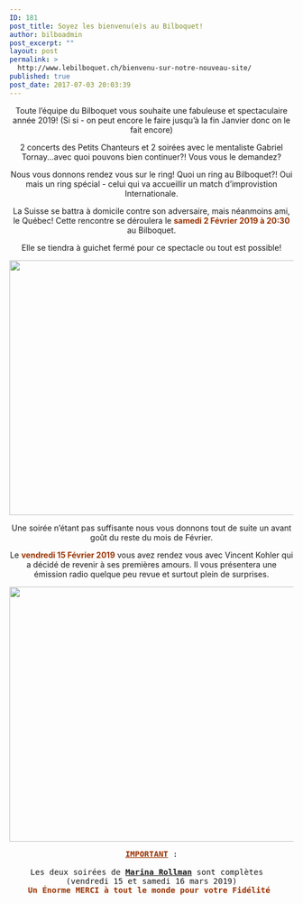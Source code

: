 ```yaml
---
ID: 181
post_title: Soyez les bienvenu(e)s au Bilboquet!
author: bilboadmin
post_excerpt: ""
layout: post
permalink: >
  http://www.lebilboquet.ch/bienvenu-sur-notre-nouveau-site/
published: true
post_date: 2017-07-03 20:03:39
---
```

<p style="text-align: center;">Toute l’équipe du Bilboquet vous souhaite une fabuleuse et spectaculaire année 2019! (Si si - on peut encore le faire jusqu’à la fin Janvier donc on le fait encore)</p>
<p style="text-align: center;">2 concerts des Petits Chanteurs et 2 soirées avec le mentaliste Gabriel Tornay...avec quoi pouvons bien continuer?! Vous vous le demandez?</p>
<p style="text-align: center;">Nous vous donnons rendez vous sur le ring! Quoi un ring au Bilboquet?! Oui mais un ring spécial - celui qui va accueillir un match d’improvistion Internationale.</p>
<p style="text-align: center;">La Suisse se battra à domicile contre son adversaire, mais néanmoins ami, le Québec! Cette rencontre se déroulera le <span style="color: #993300;"><b>samedi 2 Février 2019 à 20:30</b></span> au Bilboquet.</p>
<p style="text-align: center;">Elle se tiendra à guichet fermé pour ce spectacle ou tout est possible!</p>
<p style="text-align: center;"><img class="aligncenter wp-image-1074 size-full" src="http://www.lebilboquet.ch/wp-content/uploads/2018/06/Page11-1.jpg" alt="" width="1279" height="452" /></p>
<p style="text-align: center;">Une soirée n’étant pas suffisante nous vous donnons tout de suite un avant goût du reste du mois de Février.</p>
<p style="text-align: center;">Le <span style="color: #993300;"><b>vendredi 15 Février 2019</b></span> vous avez rendez vous avec Vincent Kohler qui a décidé de revenir à ses premières amours. Il vous présentera une émission radio quelque peu revue et surtout plein de surprises.</p>
<p style="text-align: center;"><img class="aligncenter wp-image-1075 size-full" src="http://www.lebilboquet.ch/wp-content/uploads/2018/06/Page12-1.jpg" alt="" width="1279" height="452" /></p>

<pre style="text-align: center;"><span style="color: #993300;"><b><u>IMPORTANT</u></b></span> :

Les deux soirées de <b><u>Marina Rollman</u></b> sont complètes  
(vendredi 15 et samedi 16 mars 2019)
<span style="color: #993300;"><strong>Un Énorme MERCI à tout le monde pour votre Fidélité </strong></span></pre>
